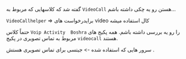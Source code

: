 گفته شد که کلاسهایی که مربوط به `VideoCall` هستن رو یه چکی داشته باشم...

`VideoCallhelper` => برایدرخواست های video کال استفاده میشه

حتماً کلاس `Voip Activity  Boshra` را رو یه بررسی داشته باشم.
همه پکیج های مربوط به تماس تصویری در پکیج `videocall` هستند.

سرور هایی که استفاده شده -> جیتسی برای تماس تصویری هستش . 
